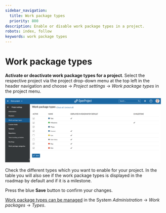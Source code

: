 ```yaml
---
sidebar_navigation:
  title: Work package types
  priority: 800
description: Enable or disable work package types in a project.
robots: index, follow
keywords: work package types
---
```

# Work package types

**Activate or deactivate work package types for a project**. 
Select the respective project via the project drop-down menu at the top left in the header navigation and choose -> *Project settings* -> *Work package types* in the project menu.

![project settings work package types](image-20200211133405469.png)

Check the different types which you want to enable for your project. In the table you will also see if the work package types is displayed in the roadmap by default and if it is a milestone.

Press the blue **Save** button to confirm your changes.

[Work package types can be managed](../../../../system-admin-guide/manage-work-packages/work-package-types) in the System *Administration* -> *Work packages* -> *Types*.